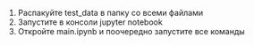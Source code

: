1. Распакуйте test_data в папку со всеми файлами
2. Запустите в консоли jupyter notebook
3. Откройте main.ipynb и поочередно запустите все команды
